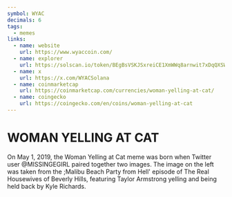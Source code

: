 ```yaml
---
symbol: WYAC
decimals: 6
tags:
  - memes
links:
  - name: website
    url: https://www.wyaccoin.com/
  - name: explorer
    url: https://solscan.io/token/BEgBsVSKJSxreiCE1XmWWq8arnwit7xDqQXSWYgay9xP
  - name: x
    url: https://x.com/WYACSolana
  - name: coinmarketcap
    url: https://coinmarketcap.com/currencies/woman-yelling-at-cat/
  - name: coingecko
    url: https://coingecko.com/en/coins/woman-yelling-at-cat
---
```


# WOMAN YELLING AT CAT

On May 1, 2019, the Woman Yelling at Cat meme was born when Twitter user @MISSINGEGIRL paired together two images. The image on the left was taken from the ;Malibu Beach Party from Hell' episode of The Real Housewives of Beverly Hills, featuring Taylor Armstrong yelling and being held back by Kyle Richards.
